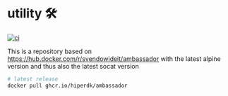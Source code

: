 # utility 🛠️

[![ci](https://github.com/hiperdk/ambassador/actions/workflows/main.yml/badge.svg?branch=main)](https://github.com/hiperdk/ambassador/actions/workflows/main.yml)

This is a repository based on https://hub.docker.com/r/svendowideit/ambassador with the latest alpine version and thus also the latest socat version

```bash
# latest release
docker pull ghcr.io/hiperdk/ambassador
```
